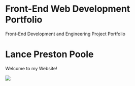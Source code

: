 # Front-End Web Development Portfolio
Front-End Development and Engineering Project Portfolio
<html>
  <body>
    <h1>Lance Preston Poole</h1>
    <p>Welcome to my Website!</p>
    <img src="https://content.codecademy.com/articles/github-pages-via-web-app/happy-ice-cream.gif"
  </body>
</html>
